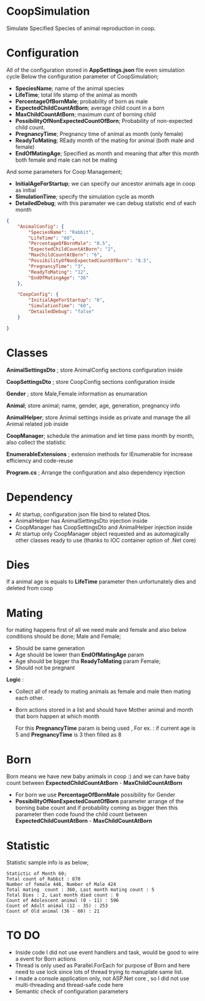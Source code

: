 # CoopSimulation
Simulate Specified Species of animal reproduction in coop. 

# Configuration
All of the configuration stored in **AppSettings.json** file even simulation cycle
Below the configuration parameter of CoopSimulation;

* **SpeciesName**; name of the animal species
* **LifeTime**; total life stamp of the animal as month
* **PercentageOfBornMale**; probability of born as male 
* **ExpectedChildCountAtBorn**; average child count in a born
* **MaxChildCountAtBorn**; maximum cunt of borning child
* **PossibilityOfNonExpectedCountOfBorn**; Probability of non-expected child count.
* **PregnancyTime**; Pregnancy time of animal as month (only female)
* **ReadyToMating**;  REady month of the mating for animal (both male and female)
* **EndOfMatingAge**; Specified as month and meaning that after this month both female and male can not be mating

And some parameters for Coop Management;

* **InitialAgeForStartup**; we can specify our ancestor animals age in coop as initial
* **SimulationTime**; specify the simulation cycle as month
* **DetailedDebug**; with this paramater we can debug statistic end of each month


```json
{
	"AnimalConfig": {
		"SpeciesName": "Rabbit",
		"LifeTime": "60",
		"PercentageOfBornMale": "0.5",
		"ExpectedChildCountAtBorn": "2",
		"MaxChildCountAtBorn": "6",
		"PossibilityOfNonExpectedCountOfBorn": "0.5",
		"PregnancyTime": "3",
		"ReadyToMating": "12",
		"EndOfMatingAge": "36"
	},

	"CoopConfig": {
		"InitialAgeForStartup": "6",
		"SimulationTime": "60",
		"DetailedDebug": "false"
	}

}
```
# Classes

**AnimalSettingsDto** ; store AnimalConfig sections configuration inside 

**CoopSettingsDto** ; store CoopConfig sections configuration inside

**Gender** ; store Male,Female information as enumaration

**Animal**; store animal; name, gender, age, generation, pregnancy info

**AnimalHelper**; store Animal settings inside as private and manage the all Animal related job inside

**CoopManager**; schedule the animation and let time pass month by month, also collect the statistic

**EnumerableExtensions** ; extension methods for IEnumerable for increase efficiency and code-reuse

**Program.cs** ; Arrange the configuration and also dependency injection

# Dependency
 * At startup, configuration json file bind to related Dtos.
 * AnimalHelper has AnimalSettingsDto injection inside 
 * CoopManager has CoopSettingsDto and AnimalHelper injection inside
 * At startup only CoopManager object requested and as automagically other classes ready to use (thanks to IOC container option of .Net core)

# Dies
If a animal age is equals to **LifeTime** parameter then unfortunately dies and deleted from coop

# Mating 
for mating happens first of all we need male and female and also below conditions should be done;
Male and Female;
* Should be same generation
* Age should be lower than **EndOfMatingAge** param
* Age should be bigger tha **ReadyToMating** param
Female;
* Should not be pregnant

**Logic** : 
* Collect all of ready to mating animals as female and male then mating each other.
* Born actions stored in a list and should have Mother animal and month that born happen at which month

  For this **PregnancyTime** param is being used , For ex. : if current age is 5  and **PregnancyTime** is 3 then filled as 8 

# Born
Born means we have new baby animals in coop :) and we can have baby count between  **ExpectedChildCountAtBorn** - **MaxChildCountAtBorn**
* For born we use **PercentageOfBornMale** possibility for Gender
* **PossibilityOfNonExpectedCountOfBorn** parameter arrange of the borning babe count and if probability coming as bigger then this parameter then code found the child count     between **ExpectedChildCountAtBorn** - **MaxChildCountAtBorn**

# Statistic
Statistic sample info is as below;
```
Statictic of Month 60;
Total count of Rabbit : 870
Number of female 446, Number of Male 424
Total mating  count : 360, Last month mating count : 5
Total Dies : 2, Last month died count : 0
Count of Adolescent animal (0 - 11) : 596
Count of Adult animal (12 - 35) : 253
Count of Old animal (36 - 60) : 21
```

# TO DO
* Inside code I did not use event handlers and task, would be good to wire a event for Born actions
* Thread is only used as Parallel.ForEach for purpose of Born and here need to use lock since lots of thread trying to manuplate same list.
* I made a console application only, not ASP.Net core , so I did not use multi-threading and thread-safe code here
* Semantic check of configuration parameters

